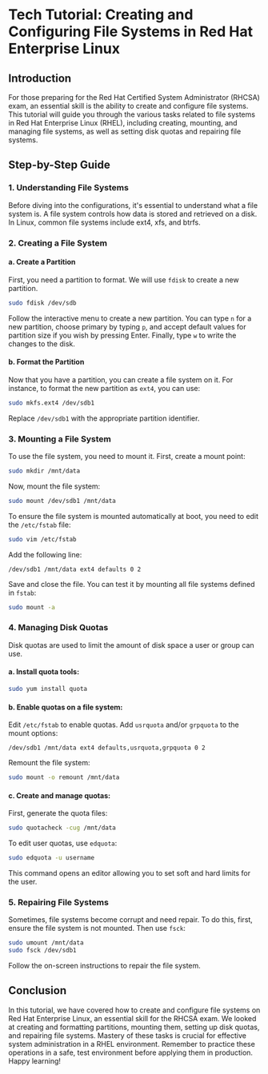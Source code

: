 # Tech Tutorial: Creating and Configuring File Systems in Red Hat Enterprise Linux

## Introduction

For those preparing for the Red Hat Certified System Administrator (RHCSA) exam, an essential skill is the ability to create and configure file systems. This tutorial will guide you through the various tasks related to file systems in Red Hat Enterprise Linux (RHEL), including creating, mounting, and managing file systems, as well as setting disk quotas and repairing file systems.

## Step-by-Step Guide

### 1. **Understanding File Systems**

Before diving into the configurations, it's essential to understand what a file system is. A file system controls how data is stored and retrieved on a disk. In Linux, common file systems include ext4, xfs, and btrfs.

### 2. **Creating a File System**

#### a. Create a Partition

First, you need a partition to format. We will use `fdisk` to create a new partition.

```bash
sudo fdisk /dev/sdb
```

Follow the interactive menu to create a new partition. You can type `n` for a new partition, choose primary by typing `p`, and accept default values for partition size if you wish by pressing Enter. Finally, type `w` to write the changes to the disk.

#### b. Format the Partition

Now that you have a partition, you can create a file system on it. For instance, to format the new partition as `ext4`, you can use:

```bash
sudo mkfs.ext4 /dev/sdb1
```

Replace `/dev/sdb1` with the appropriate partition identifier.

### 3. **Mounting a File System**

To use the file system, you need to mount it. First, create a mount point:

```bash
sudo mkdir /mnt/data
```

Now, mount the file system:

```bash
sudo mount /dev/sdb1 /mnt/data
```

To ensure the file system is mounted automatically at boot, you need to edit the `/etc/fstab` file:

```bash
sudo vim /etc/fstab
```

Add the following line:

```
/dev/sdb1 /mnt/data ext4 defaults 0 2
```

Save and close the file. You can test it by mounting all file systems defined in `fstab`:

```bash
sudo mount -a
```

### 4. **Managing Disk Quotas**

Disk quotas are used to limit the amount of disk space a user or group can use.

#### a. Install quota tools:

```bash
sudo yum install quota
```

#### b. Enable quotas on a file system:

Edit `/etc/fstab` to enable quotas. Add `usrquota` and/or `grpquota` to the mount options:

```
/dev/sdb1 /mnt/data ext4 defaults,usrquota,grpquota 0 2
```

Remount the file system:

```bash
sudo mount -o remount /mnt/data
```

#### c. Create and manage quotas:

First, generate the quota files:

```bash
sudo quotacheck -cug /mnt/data
```

To edit user quotas, use `edquota`:

```bash
sudo edquota -u username
```

This command opens an editor allowing you to set soft and hard limits for the user.

### 5. **Repairing File Systems**

Sometimes, file systems become corrupt and need repair. To do this, first, ensure the file system is not mounted. Then use `fsck`:

```bash
sudo umount /mnt/data
sudo fsck /dev/sdb1
```

Follow the on-screen instructions to repair the file system.

## Conclusion

In this tutorial, we have covered how to create and configure file systems on Red Hat Enterprise Linux, an essential skill for the RHCSA exam. We looked at creating and formatting partitions, mounting them, setting up disk quotas, and repairing file systems. Mastery of these tasks is crucial for effective system administration in a RHEL environment. Remember to practice these operations in a safe, test environment before applying them in production. Happy learning!